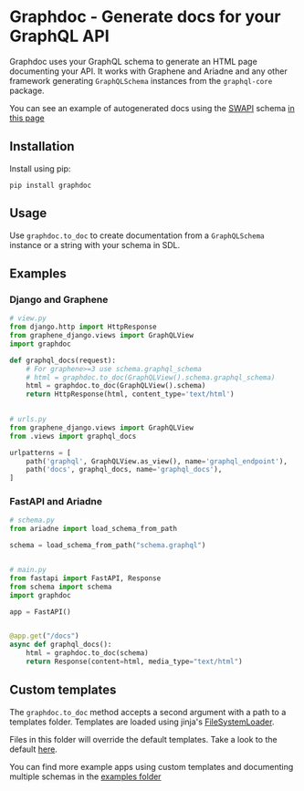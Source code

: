 # Graphdoc - Generate docs for your GraphQL API

Graphdoc uses your GraphQL schema to generate an HTML page documenting your API.
It works with Graphene and Ariadne and any other framework generating `GraphQLSchema`
instances from the `graphql-core` package.

You can see an example of autogenerated docs using the [SWAPI](https://swapi.dev/)
schema [in this page](https://wallee94.github.io/graphdoc/)

## Installation

Install using pip:

    pip install graphdoc

## Usage

Use `graphdoc.to_doc` to create documentation from a `GraphQLSchema` instance 
or a string with your schema in SDL.

## Examples

### Django and Graphene

```python
# view.py
from django.http import HttpResponse
from graphene_django.views import GraphQLView
import graphdoc

def graphql_docs(request):
    # For graphene>=3 use schema.graphql_schema
    # html = graphdoc.to_doc(GraphQLView().schema.graphql_schema)
    html = graphdoc.to_doc(GraphQLView().schema)
    return HttpResponse(html, content_type='text/html')
    

# urls.py
from graphene_django.views import GraphQLView
from .views import graphql_docs

urlpatterns = [
    path('graphql', GraphQLView.as_view(), name='graphql_endpoint'),
    path('docs', graphql_docs, name='graphql_docs'),
]
```

### FastAPI and Ariadne

```python
# schema.py
from ariadne import load_schema_from_path

schema = load_schema_from_path("schema.graphql")


# main.py
from fastapi import FastAPI, Response
from schema import schema
import graphdoc

app = FastAPI()


@app.get("/docs")
async def graphql_docs():
    html = graphdoc.to_doc(schema)
    return Response(content=html, media_type="text/html")
```

## Custom templates

The `graphdoc.to_doc` method accepts a second argument with a path
to a templates folder. Templates are loaded using jinja's 
[FileSystemLoader](https://jinja.palletsprojects.com/en/2.11.x/api/#jinja2.FileSystemLoader).

Files in this folder will override the default templates. Take a look
to the default [here](https://github.com/wallee94/graphdoc/tree/main/graphdoc/templates).

You can find more example apps using custom templates and documenting multiple schemas 
in the [examples folder](https://github.com/wallee94/graphdoc/tree/main/graphdoc)